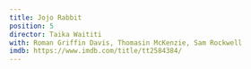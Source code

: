 ```yaml
---
title: Jojo Rabbit
position: 5
director: Taika Waititi
with: Roman Griffin Davis, Thomasin McKenzie, Sam Rockwell
imdb: https://www.imdb.com/title/tt2584384/
---
```


